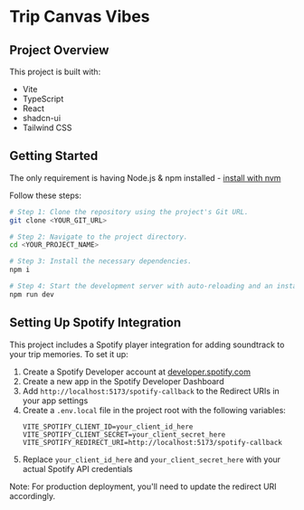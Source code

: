 # Trip Canvas Vibes

## Project Overview

This project is built with:

- Vite
- TypeScript
- React
- shadcn-ui
- Tailwind CSS

## Getting Started

The only requirement is having Node.js & npm installed - [install with nvm](https://github.com/nvm-sh/nvm#installing-and-updating)

Follow these steps:

```sh
# Step 1: Clone the repository using the project's Git URL.
git clone <YOUR_GIT_URL>

# Step 2: Navigate to the project directory.
cd <YOUR_PROJECT_NAME>

# Step 3: Install the necessary dependencies.
npm i

# Step 4: Start the development server with auto-reloading and an instant preview.
npm run dev
```

## Setting Up Spotify Integration

This project includes a Spotify player integration for adding soundtrack to your trip memories. To set it up:

1. Create a Spotify Developer account at [developer.spotify.com](https://developer.spotify.com/)
2. Create a new app in the Spotify Developer Dashboard
3. Add `http://localhost:5173/spotify-callback` to the Redirect URIs in your app settings
4. Create a `.env.local` file in the project root with the following variables:
   ```
   VITE_SPOTIFY_CLIENT_ID=your_client_id_here
   VITE_SPOTIFY_CLIENT_SECRET=your_client_secret_here
   VITE_SPOTIFY_REDIRECT_URI=http://localhost:5173/spotify-callback
   ```
5. Replace `your_client_id_here` and `your_client_secret_here` with your actual Spotify API credentials

Note: For production deployment, you'll need to update the redirect URI accordingly.
